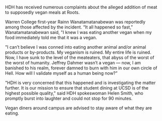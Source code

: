 HDH has received numerous complaints about the alleged addition of meat to supposedly vegan meals at Roots.

Warren College first-year Rainn Wanatamatanabewan was reportedly among those affected by the incident. “It all happened so fast,” Wanatamatanabewan said, "I knew I was eating another vegan when my food immediately told me that it was a vegan.

"I can’t believe I was conned into eating another animal and/or animal products or by-products. My veganism is ruined. My entire life is ruined. Now, I have sunk to the level of the meateaters, that abyss of the worst of the worst of humanity. Jeffrey Dahmer wasn’t a vegan — now, I am banished to his realm, forever damned to burn with him in our own circle of Hell. How will I validate myself as a human being now?”

"HDH is very concerned that this happened and is investigating the matter further. It is our mission to ensure that student dining at UCSD is of the highest possible quality," said HDH spokeswoman Helen Smith, who promptly burst into laughter and could not stop for 90 minutes.

Vegan diners around campus are advised to stay aware of what they are eating.
